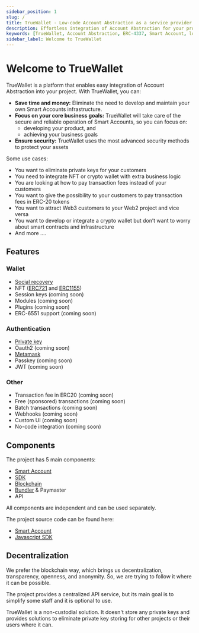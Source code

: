 ```yaml
---
sidebar_position: 1
slug: /
title: TrueWallet - Low-code Account Abstraction as a service provider
description: Effortless integration of Account Abstraction for your project. Save time and money, by focusing on your primary business goals.
keywords: [TrueWallet, Account Abstraction, ERC-4337, Smart Account, low-code integration, Smart Accounts integration, WaaS, wallet as a service]
sidebar_label: Welcome to TrueWallet
---
```


# Welcome to TrueWallet
TrueWallet is a platform that enables easy integration of Account Abstraction into your project. With TrueWallet, you can:
* **Save time and money:** Eliminate the need to develop and maintain your own Smart Accounts infrastructure.
* **Focus on your core business goals:** TrueWallet will take care of the secure and reliable operation of Smart Accounts, so you can focus on:
  * developing your product, and
  * achieving your business goals
* **Ensure security:** TrueWallet uses the most advanced security methods to protect your assets

Some use cases:
* You want to eliminate private keys for your customers
* You need to integrate NFT or crypto wallet with extra business logic
* You are looking at how to pay transaction fees instead of your customers
* You want to give the possibility to your customers to pay transaction fees in ERC-20 tokens
* You want to attract Web3 customers to your Web2 project and vice versa
* You want to develop or integrate a crypto wallet but don’t want to worry about smart contracts and infrastructure
* And more ....


## Features

### Wallet
* [Social recovery](/sdk/modules/social-recovery)
* NFT ([ERC721](/sdk/erc-721) and [ERC1155](/sdk/erc-1155))
* Session keys (coming soon)
* Modules (coming soon)
* Plugins (coming soon)
* ERC-6551 support (coming soon)

### Authentication
* [Private key](/sdk/authentication#private-key)
* Oauth2 (coming soon)
* [Metamask](/sdk/authentication#metamask)
* Passkey (coming soon)
* JWT (coming soon)

### Other
* Transaction fee in ERC20 (coming soon)
* Free (sponsored) transactions (coming soon)
* Batch transactions (coming soon)
* Webhooks (coming soon)
* Custom UI (coming soon)
* No-code integration (coming soon)

## Components
The project has 5 main components:
* [Smart Account](/smart-account)
* [SDK](/category/sdk)
* [Blockchain](/category/blockchain)
* [Bundler](/category/bundler) & Paymaster
* API

All components are independent and can be used separately.

The project source code can be found here:
* [Smart Account](https://github.com/TrueWallet/contracts)
* [Javascript SDK](https://github.com/TrueWallet/js-sdk)

## Decentralization
We prefer the blockchain way, which brings us decentralization, transparency, openness, and anonymity. So, we are trying to follow it where it can be possible. 

The project provides a centralized API service, but its main goal is to simplify some staff and it is optional to use.

TrueWallet is a non-custodial solution. It doesn't store any private keys and provides solutions to eliminate private key storing for other projects or their users where it can.
